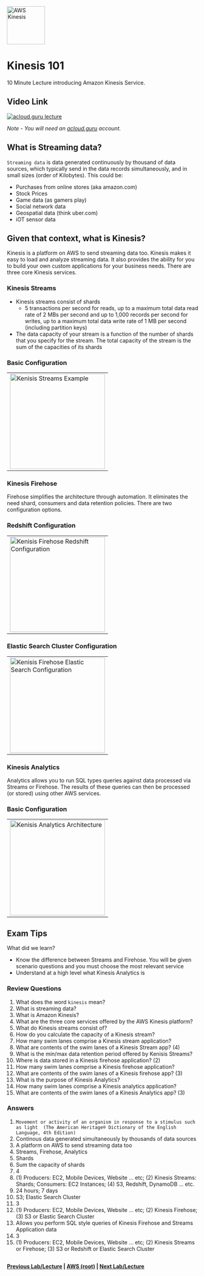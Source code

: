 <img src="https://i.imgur.com/uwXHG63.png" height="100" title="AWS Kinesis" />


Kinesis 101
======

10 Minute Lecture introducing Amazon Kinesis Service. 
 
  
## Video Link

[![acloud.guru lecture](https://i.imgur.com/p9PZ3XJ.png)](https://acloud.guru/course/aws-certified-solutions-architect-associate/learn/application-services/59e1b34d-b686-0bcd-551b-218034c94f09/watch)

*Note - You will need an [acloud.guru](acloud.guru) account.*


## What is Streaming data?

`Streaming data` is data generated continuously by thousand of data sources, which typically send in the data records
simultaneously, and in small sizes (order of Kilobytes). This could be:

* Purchases from online stores (aka amazon.com)
* Stock Prices
* Game data (as gamers play)
* Social network data
* Geospatial data (think uber.com)
* iOT sensor data


## Given that context, what is Kinesis?

Kinesis is a platform on AWS to send streaming data too. Kinesis makes it easy to load and analyze streaming data. It
also provides the ability for you to build your own custom applications for your business needs.  There are three
core Kinesis services.


### Kinesis Streams

* Kinesis streams consist of shards
  * 5 transactions per second for reads, up to a maximum total data read rate of 2 MBs per second and up to 1,000
    records per second for writes, up to a maximum total data write rate of 1 MB per second (including partition keys)
* The data capacity of your stream is a function of the number of shards that you specify for the stream. The total
  capacity of the stream  is the sum of the capacities of its shards
 
 
 ### Basic Configuration
 
 <table>
 <tr>
 <td>
  <img src="https://i.imgur.com/xtqZPom.png" height="250" title="Kenisis Streams Example" />
 </td>
 </tr>
 </table>
 

### Kinesis Firehose

Firehose simplifies the architecture through automation. It eliminates the need shard, consumers and
data retention policies. There are two configuration options.


### Redshift Configuration

<table>
<tr>
<td>
 <img src="https://i.imgur.com/C9X1HG9.png" height="250" title="Kenisis Firehose Redshift Configuration" />
</td>
</tr>
</table>


### Elastic Search Cluster Configuration

<table>
<tr>
<td>
 <img src="https://i.imgur.com/dRUq2tE.png" height="250" title="Kenisis Firehose Elastic Search Configuration" />
</td>
</tr>
</table>


### Kinesis Analytics

Analytics allows you to run SQL types queries against data processed via Streams or Firehose.  The results of these
queries can then be processed (or stored) using other AWS services.


### Basic Configuration

<table>
<tr>
<td>
 <img src="https://i.imgur.com/J0eY5bM.png" height="250" title="Kenisis Analytics Architecture" />
</td>
</tr>
</table>
   

## Exam Tips

What did we learn?

* Know the difference between Streams and Firehose. You will be given scenario questions and you must choose the most
  relevant service
* Understand at a high level what Kinesis Analytics is
    
         
### Review Questions

1.  What does the word `kinesis` mean?
2.  What is streaming data?
3.  What is Amazon Kinesis?
4.  What are the three core services offered by the AWS Kinesis platform?
5.  What do Kinesis streams consist of?
6.  How do you calculate the capacity of a Kinesis stream?
7.  How many swim lanes comprise a Kinesis stream application?
8.  What are contents of the swim lanes of a Kinesis Stream app? (4)
9.  What is the min/max data retention period offered by Kenisis Streams?
10. Where is data stored in a Kinesis firehose application? (2)
11. How many swim lanes comprise a Kinesis firehose application?
12. What are contents of the swim lanes of a Kinesis firehose app? (3)
13. What is the purpose of Kinesis Analytics?
14. How many swim lanes comprise a Kinesis analytics application?
15. What are contents of the swim lanes of a Kinesis Analytics app? (3)
      

### Answers

1.  `Movement or activity of an organism in response to a stimulus such as light 
    (The American Heritage® Dictionary of the English Language, 4th Edition)`
2.  Continous data generated simultaneously by thousands of data sources
3.  A platform on AWS to send streaming data too
4.  Streams, Firehose, Analytics
5.  Shards
6.  Sum the capacity of shards
7.  4
8.  (1) Producers: EC2, Mobile Devices, Website ... etc; (2) Kinesis Streams: Shards; Consumers: EC2 Instances;
    (4) S3, Redshift, DynamoDB ... etc.
9.  24 hours; 7 days
10. S3; Elastic Search Cluster
11. 3
12. (1) Producers: EC2, Mobile Devices, Website ... etc; (2) Kinesis Firehose; (3) S3 or Elastic Search Cluster
13. Allows you perform SQL style queries of Kinesis Firehose and Streams Application data
14. 3
15. (1) Producers: EC2, Mobile Devices, Website ... etc; (2) Kinesis Streams or Firehose; (3) S3 or Redshift or Elastic
    Search Cluster


## 

**[Previous Lab/Lecture](apps-api-gateway-101.md) | [AWS (root)](../readme.adoc) | [Next Lab/Lecture](apps-kinesis-lab.md)**
